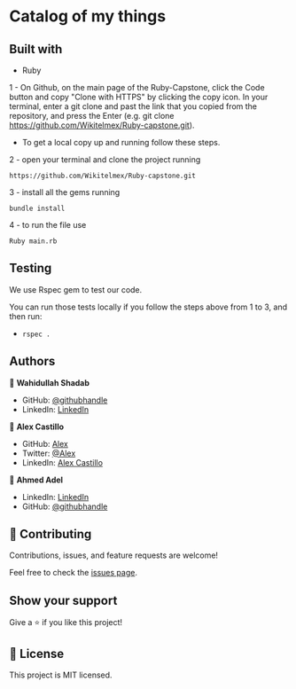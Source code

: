 # Catalog of my things

## Built with
- Ruby

1 - On Github, on the main page of the Ruby-Capstone, click the Code button and copy "Clone with HTTPS" by clicking the copy icon.
In your terminal, enter a git clone and past the link that you copied from the repository, and press the   Enter
(e.g. git clone https://github.com/Wikitelmex/Ruby-capstone.git).

- To get a local copy up and running follow these steps.

2 - open your terminal and clone the project running 

`https://github.com/Wikitelmex/Ruby-capstone.git`

3 - install all the gems running

`bundle install`

4 - to run the file  use

`Ruby main.rb`

## Testing

We use Rspec gem to test our code. 

You can run those tests locally if you follow the steps above from 1 to 3, and then run:

- `rspec .`

## Authors

👤 **Wahidullah Shadab**

- GitHub: [@githubhandle](https://github.com/shadabwahidullah)
- LinkedIn: [LinkedIn](https://www.linkedin.com/in/wahidullah-shadab-2712031a3)

👤 **Alex Castillo**
- GitHub: [Alex](https://github.com/Wikitelmex)
- Twitter: [@Alex](https://twitter.com/Alejand84515448)
- LinkedIn: [Alex Castillo](https://www.linkedin.com/in/alejandro-castillo-6849131a9/)

👤 **Ahmed Adel**

* LinkedIn: [LinkedIn](https://www.linkedin.com/in/ahmed-adel56/)
* GitHub: [@githubhandle](https://github.com/ahmedadel56)

## 🤝 Contributing

Contributions, issues, and feature requests are welcome!

Feel free to check the [issues page](../../issues/).

## Show your support

Give a ⭐️ if you like this project!


## 📝 License

This project is MIT licensed.

